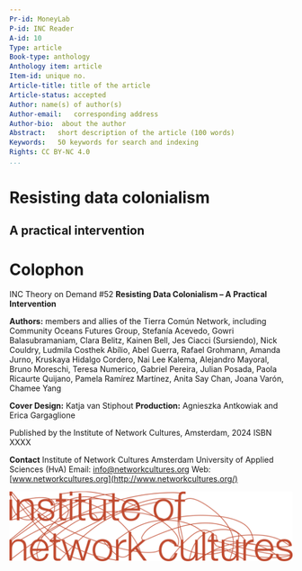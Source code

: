 ```yaml
---
Pr-id: MoneyLab
P-id: INC Reader
A-id: 10
Type: article
Book-type: anthology
Anthology item: article
Item-id: unique no.
Article-title: title of the article
Article-status: accepted
Author: name(s) of author(s)
Author-email:   corresponding address
Author-bio:  about the author
Abstract:   short description of the article (100 words)
Keywords:   50 keywords for search and indexing
Rights: CC BY-NC 4.0
...
```




# Resisting data colonialism 
## A practical intervention


<div style="page-break-after: always"></div>

# Colophon

INC Theory on Demand #52
**Resisting Data Colonialism – A Practical Intervention**

**Authors:** members and allies of the Tierra Común Network, including
Community Oceans Futures Group, Stefanía Acevedo, Gowri Balasubramaniam,
Clara Belitz, Kainen Bell, Jes Ciacci (Sursiendo), Nick Couldry, Ludmila
Costhek Abílio, Abel Guerra, Rafael Grohmann, Amanda Jurno, Kruskaya
Hidalgo Cordero, Nai Lee Kalema, Alejandro Mayoral, Bruno Moreschi,
Teresa Numerico, Gabriel Pereira, Julian Posada, Paola Ricaurte Quijano,
Pamela Ramírez Martínez, Anita Say Chan, Joana Varón, Chamee Yang

**Cover Design:** Katja van Stiphout
**Production:** Agnieszka Antkowiak and Erica Gargaglione

Published by the Institute of Network Cultures, Amsterdam, 2024
ISBN XXXX

**Contact** Institute of Network Cultures
Amsterdam University of Applied Sciences (HvA)
Email: [info@networkcultures.org](mailto:info@networkcultures.org)
Web: [www.networkcultures.org](http://www.networkcultures.org/)

![](imgs/INC-logoCMYK.png)